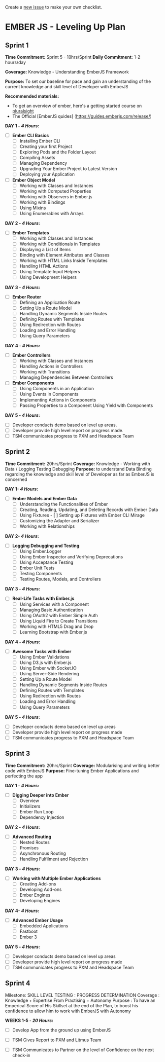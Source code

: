 Create a [new issue](https://github.com/ekumachidi/Ember-Ramp/issues/new) to make your own checklist. 


# EMBER JS - Leveling Up Plan

## Sprint 1

**Time Commitment:** Sprint 5 - 10hrs/Sprint
**Daily Commitment:** 1-2 hours/day

**Coverage:** Knowledge - Understanding EmberJS Framework

**Purpose:** To set our baseline for pace and gain an understanding of the current knowledge and skill level of Developer with EmberJS

**Recommended materials:**
- To get an overview of ember, here's a getting started course on [pluralsight](https://www.pluralsight.com/courses/ember-2-getting-started#)
- The Official [EmberJS quides] (https://guides.emberjs.com/release/)

**DAY 1 -  _4 Hours_:**

- [ ] **Ember CLI Basics**
  - [ ] Installing Ember CLI
  - [ ] Creating your first Project
  - [ ] Exploring Pods and the Folder Layout
  - [ ] Compiling Assets
  - [ ] Managing Dependency
  - [ ] Upgrading Your Ember Project to Latest Version
  - [ ] Deploying your Application

- [ ] **Ember Object Model**
  - [ ] Working with Classes and Instances
  - [ ] Working with Computed Properties
  - [ ] Working with Observers in Ember.js
  - [ ] Working with Bindings
  - [ ] Using Mixins
  - [ ] Using Enumerables with Arrays

**DAY 2 -  _4 Hours_:**

- [ ] **Ember Templates**
  - [ ] Working with Classes and Instances
  - [ ] Working with Conditionals in Templates
  - [ ] Displaying a List of Items
  - [ ] Binding with Element Attributes and Classes
  - [ ] Working with HTML Links Inside Templates
  - [ ] Handling HTML Actions
  - [ ] Using Template Input Helpers
  - [ ] Using Development Helpers

**DAY 3 -  _4 Hours_:**

- [ ] **Ember Router**
  - [ ] Defining an Application Route
  - [ ] Setting Up a Route Model
  - [ ] Handling Dynamic Segments Inside Routes
  - [ ] Defining Routes with Templates
  - [ ] Using Redirection with Routes
  - [ ] Loading and Error Handling
  - [ ] Using Query Parameters

**DAY 4 -  _4 Hours_:**

- [ ] **Ember Controllers**
  - [ ] Working with Classes and Instances
  - [ ] Handling Actions in Controllers
  - [ ] Working with Transitions
  - [ ] Managing Dependencies Between Controllers

- [ ] **Ember Components**
  - [ ] Using Components in an Application
  - [ ] Using Events in Components
  - [ ] Implementing Actions in Components
  - [ ] Passing Properties to a Component Using Yield with Components

**DAY 5 -  _4 Hours_:**

- [ ] Developer conducts demo based on level up areas.
- [ ] Developer provide high level report on progress made.
- [ ] TSM communicates progress to PXM and Headspace Team

## Sprint 2

**Time Commitment:** 20hrs/Sprint
**Coverage:** Knowledge - Working with Data / Logging Testing Debugging
**Purpose:** to understand Data Binding regarding the knowledge and skill level of Developer as far as EmberJS is concerned

**DAY 1-  _4 Hours_:**

- [ ] **Ember Models and Ember Data**
  - [ ] Understanding the Functionalities of Ember
  - [ ] Creating, Reading, Updating, and Deleting Records with Ember Data
  - [ ] Using Fixtures - [ ] Setting up Fixtures with Ember CLI Mirage
  - [ ] Customizing the Adapter and Serializer
  - [ ] Working with Relationships

**DAY 2- _4 Hours_:**

- [ ] **Logging Debugging and Testing**
  - [ ] Using Ember.Logger
  - [ ] Using Ember Inspector and Verifying Deprecations
  - [ ] Using Acceptance Testing
  - [ ] Ember Unit Tests
  - [ ] Testing Components
  - [ ] Testing Routes, Models, and Controllers

**DAY 3 - _4 Hours_:**

- [ ] **Real-Life Tasks with Ember.js**
  - [ ] Using Services with a Component
  - [ ] Managing Basic Authentication
  - [ ] Using OAuth2 with Ember Simple Auth
  - [ ] Using Liquid Fire to Create Transitions
  - [ ] Working with HTML5 Drag and Drop
  - [ ] Learning Bootstrap with Ember.js

**DAY 4 -  _4 Hours_:**

- [ ] **Awesome Tasks with Ember**
  - [ ] Using Ember Validations
  - [ ] Using D3.js with Ember.js
  - [ ] Using Ember with Socket.IO
  - [ ] Using Server-Side Rendering
  - [ ] Setting Up a Route Model
  - [ ] Handling Dynamic Segments Inside Routes
  - [ ] Defining Routes with Templates
  - [ ] Using Redirection with Routes
  - [ ] Loading and Error Handling
  - [ ] Using Query Parameters

**DAY 5 -  _4 Hours_:**

- [ ] Developer conducts demo based on level up areas
- [ ] Developer provide high level report on progress made
- [ ] TSM communicates progress to PXM and Headspace Team

## Sprint 3

**Time Commitment:** 20hrs/Sprint
**Coverage:** Modularising and writing better code with EmberJS
**Purpose:** Fine-tuning Ember Applications and perfecting the app

**DAY 1 -  _4 Hours_:**

- [ ] **Digging Deeper into Ember**
  - [ ] Overview
  - [ ] Initializers
  - [ ] Ember Run Loop
  - [ ] Dependency Injection

**DAY 2 -  _4 Hours_:**

- [ ] **Advanced Routing**
  - [ ] Nested Routes
  - [ ] Promises
  - [ ] Asynchronous Routing
  - [ ] Handling Fulfilment and Rejection

**DAY 3 -  _4 Hours_:**

- [ ] **Working with Multiple Ember Applications**
  - [ ] Creating Add-ons
  - [ ] Developing Add-ons
  - [ ] Ember Engines
  - [ ] Developing Engines

**DAY 4-  _4 Hours_:**

- [ ] **Advanced Ember Usage**
  - [ ] Embedded Applications
  - [ ] Fastboot
  - [ ] Ember 3

**DAY 5 - _4 Hours_:**

- [ ] Developer conducts demo based on level up areas
- [ ] Developer provide high level report on progress made
- [ ] TSM communicates progress to PXM and Headspace Team

##

## Sprint 4

Milestone: SKILL LEVEL TESTING : PROGRESS DETERMINATION
Coverage : Knowledge + Expertise From Practising + Autonomy
Purpose : To have an Emperical Score of His Skillset at the end of the Plan, to boost his confidence to allow him to work with EmberJS with Autonomy

**WEEKS 1-5 - _20 Hours_:**

- [ ] Develop App from the ground up using EmberJS
- [ ] TSM Gives Report to PXM and Litmus Team
- [ ] TSM Communicates to Partner on the level of Confidence on the next check-in


